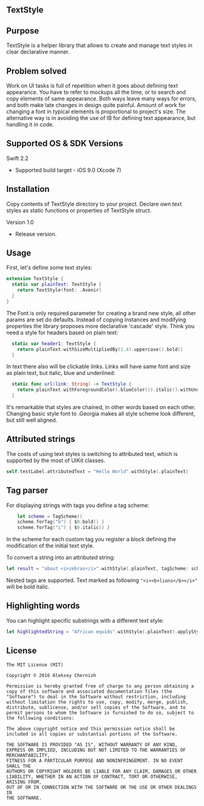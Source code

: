 TextStyle
--------------

Purpose
--------------
TextStyle is a helper library that allows to create and manage text styles in clear declarative manner.

Problem solved
--------------

Work on UI tasks is full of repetition when it goes about defining text appearance. You have to refer to mockups all the time, or to search and copy elements of same appearance. Both ways leave many ways for errors, and both make late changes in design quite painful. Amount of work for changing a font in typical elements is proportional to project's size.
The alternative way is in avoiding the use of IB for defining text appearance, but handling it in code. 


Supported OS & SDK Versions
-----------------------------

Swift 2.2
* Supported build target - iOS 9.0 (Xcode 7)

Installation
--------------

Copy contents of TextStyle directory to your project. Declare own text styles as static functions or properties of TextStyle struct.

Version 1.0

- Release version.

Usage
--------------

First, let's define some text styles:

```swift
extension TextStyle {
  static var plainText: TextStyle {
    return TextStyle(font: .Avenir)
  }
}
```

The Font is only required parameter for creating a brand new style, all other params are set do defaults. Instead of copying instances and modifying properties the library proposes more declarative 'cascade' style. Think you need a style for headers based on plain text:

```swift
  static var header1: TextStyle {
    return plainText.withSizeMultipliedBy(1.4).uppercase().bold()
  }
```

In text there also will be clickable links. Links will have same font and size as plain text, but italic, blue and underlined:

```swift
  static func url(link: String) -> TextStyle {
    return plainText.withForegroundColor(.blueColor()).italic().withUnderline(.StyleSingle).withLink(link)
  }
```

It's remarkable that styles are chained, in other words based on each other. Changing basic style font to .Georgia makes all style scheme look different, but still well aligned.

Attributed strings
----------------

The costs of using text styles is switching to attributed text, which is supported by the most of UIKit classes.

```swift
self.testLabel.attributedText = "Hello World".withStyle(.plainText)
```

Tag parser
----------------

For displaying strings with tags you define a tag scheme:

```swift
    let scheme = TagScheme()
    scheme.forTag("b") { $0.bold() }
    scheme.forTag("i") { $0.italic() }
```
In the scheme for each custom tag you register a block defining the modification of the initial text style.

To convert a string into an attributed string:

```swift
let result = "about <i>zebras</i>".withStyle(.plainText, tagScheme: scheme)
```

Nested tags are supported. Text marked as following ```"<i><b>lions</b></i>"``` will be bold italic.


Highlighting words
----------------

You can highlight specific substrings with a different text style:

```swift
let highlightedString = "African equids".withStyle(.plainText).applyStyle(.header, toOccurencesOf: "African")
```


License
----------------

    The MIT License (MIT)

    Copyright © 2016 Aleksey Chernish

    Permission is hereby granted free of charge to any person obtaining a copy of this software and associated documentation files (the "Software") to deal in the Software without restriction, including without limitation the rights to use, copy, modify, merge, publish, distribute, sublicense, and/or sell copies of the Software, and to permit persons to whom the Software is furnished to do so, subject to the following conditions:

    The above copyright notice and this permission notice shall be included in all copies or substantial portions of the Software.

    THE SOFTWARE IS PROVIDED "AS IS", WITHOUT WARRANTY OF ANY KIND, EXPRESS OR IMPLIED, INCLUDING BUT NOT LIMITED TO THE WARRANTIES OF MERCHANTABILITY,
    FITNESS FOR A PARTICULAR PURPOSE AND NONINFRINGEMENT. IN NO EVENT SHALL THE
    AUTHORS OR COPYRIGHT HOLDERS BE LIABLE FOR ANY CLAIM, DAMAGES OR OTHER
    LIABILITY, WHETHER IN AN ACTION OF CONTRACT, TORT OR OTHERWISE, ARISING FROM,
    OUT OF OR IN CONNECTION WITH THE SOFTWARE OR THE USE OR OTHER DEALINGS IN
    THE SOFTWARE.

